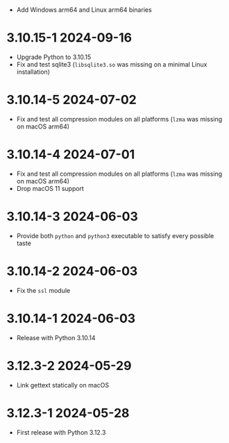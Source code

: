 #
  * Add Windows arm64 and Linux arm64 binaries

# 3.10.15-1 2024-09-16
  * Upgrade Python to 3.10.15
  * Fix and test sqlite3 (`libsqlite3.so` was missing on a minimal Linux installation)

# 3.10.14-5 2024-07-02
  * Fix and test all compression modules on all platforms (`lzma` was missing on macOS arm64)

# 3.10.14-4 2024-07-01
  * Fix and test all compression modules on all platforms (`lzma` was missing on macOS arm64)
  * Drop macOS 11 support

# 3.10.14-3 2024-06-03
  * Provide both `python` and `python3` executable to satisfy every possible taste

# 3.10.14-2 2024-06-03
  * Fix the `ssl` module

# 3.10.14-1 2024-06-03
  * Release with Python 3.10.14

# 3.12.3-2 2024-05-29
  * Link gettext statically on macOS

# 3.12.3-1 2024-05-28
  * First release with Python 3.12.3
